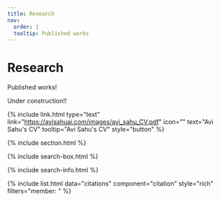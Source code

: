 ```yaml
---
title: Research
nav:
  order: 1
  tooltip: Published works
---
```


# <i class="fas fa-microscope"></i>Research

Published works!


Under construction!! 

{%
  include link.html
  type="text"
  link="https://avisahuai.com/images/avi_sahu_CV.pdf"
  icon=""
  text="Avi Sahu's CV"
  tooltip="Avi Sahu's CV"
  style="button"
%}

{% include section.html %}

{% include search-box.html %}

{% include search-info.html %}

{% include list.html data="citations" component="citation" style="rich" filters="member: " %}
